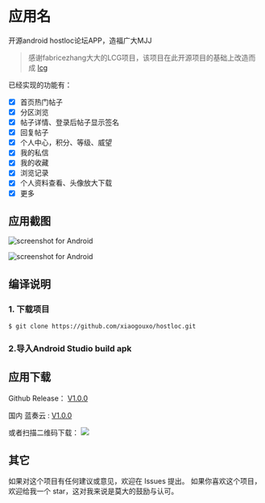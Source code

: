 # 应用名
开源android hostloc论坛APP，造福广大MJJ
> 感谢fabricezhang大大的LCG项目，该项目在此开源项目的基础上改造而成
  [lcg](https://github.com/fabricezhang/lcg)

已经实现的功能有：

- [x] 首页热门帖子
- [x] 分区浏览
- [x] 帖子详情、登录后帖子显示签名
- [x] 回复帖子
- [x] 个人中心，积分、等级、威望
- [x] 我的私信
- [x] 我的收藏
- [x] 浏览记录
- [x] 个人资料查看、头像放大下载
- [x] 更多

## 应用截图

![screenshot for Android](https://github.com/xiaogouxo/hostloc/blob/master/screenshot/shot1.png)

![screenshot for Android](https://github.com/xiaogouxo/hostloc/blob/master/screenshot/shot2.png)

## 编译说明
### 1. 下载项目
```bash
$ git clone https://github.com/xiaogouxo/hostloc.git
```

### 2.导入Android Studio build apk

## 应用下载
Github Release： [V1.0.0](https://github.com/xiaogouxo/hostloc/releases/download/v1.0.0/hostloc-1.0.0-20201231-1754.apk)

国内 蓝奏云 : [V1.0.0](https://wwa.lanzous.com/ian5Ajwc6wb)

或者扫描二维码下载：
![](https://p.pstatp.com/origin/137d30001bdb403f7e863)
## 其它
如果对这个项目有任何建议或意见，欢迎在 Issues 提出。
如果你喜欢这个项目，欢迎给我一个 star，这对我来说是莫大的鼓励与认可。
